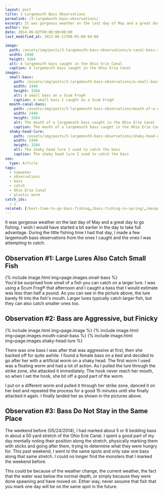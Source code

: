 ```yaml
---
layout: post
title: 3 Largemouth Bass Observations
permalink: /3-largemouth-bass-observations/
excerpt: It was gorgeous weather on the last day of May and a great day to go fishing. During the little fishing time I had, I made a few observations about the largemouth bass I caught and was attempting to catch.
author: dan
date: 2014-06-02T00:00:00+00:00
last_modified_at: 2023-06-21T08:05:00-04:00

image:
  path: /assets/img/posts/3-largemouth-bass-observations/a-canal-bass-2448x3264.jpg
  width: 2448
  height: 3264
  alt: A largemouth bass caught in the Ohio Erie Canal
  caption: A largemouth bass caught in the Ohio Erie Canal
images:
  small-bass:
    path: /assets/img/posts/3-largemouth-bass-observations/a-small-bass-on-a-scum-frog-2448x3264.jpg
    width: 2448
    height: 3264
    alt: A small bass on a Scum Frog®
    caption: A small bass I caught on a Scum Frog®
  mouth-canal-bass:
    path: /assets/img/posts/3-largemouth-bass-observations/mouth-of-a-canal-bass-2448x3264.jpg
    width: 2448
    height: 3264
    alt: The mouth of a largemouth bass caught in the Ohio Erie Canal
    caption: The mouth of a largemouth bass caught in the Ohio Erie Canal
  shaky-head-lure:
    path: /assets/img/posts/3-largemouth-bass-observations/shaky-head-used-on-a-canal-bass-2448x3264.jpg
    width: 2448
    height: 3264
    alt: The shaky head lure I used to catch the bass
    caption: The shaky head lure I used to catch the bass
seo:
  type: Article
tags:
  - topwater
  - observations
  - bass
  - catch
  - Ohio Erie Canal
  - plastic worm
catch_ids:
  - 1
related: [/best-time-to-go-bass-fishing,/bass-fishing-in-spring/,/mosquito-lake-2012/,]
---
```

It was gorgeous weather on the last day of May and a great day to go fishing. I wish I would have started a bit earlier in the day to take full advantage. During the little fishing time I had that day, I made a few largemouth bass observations from the ones I caught and the ones I was attempting to catch.

## Observation #1: Large Lures Also Catch Small Fish

<div class="gallery">
  {% include image.html img=page.images.small-bass %}
</div>
You'd be surprised how small of a fish you can catch on a larger lure. I was using a Scum Frog® that afternoon and I caught a bass that I would estimate was less than half a pound. As you can see in the picture above, the lure barely fit into the fish's mouth. Larger lures typically catch larger fish, but they can also catch smaller ones too.

## Observation #2: Bass are Aggressive, but Finicky

<div class="gallery">
  {% include image.html img=page.image %}
  {% include image.html img=page.images.mouth-canal-bass %}
  {% include image.html img=page.images.shaky-head-lure %}
</div>

There was one bass I was after that was aggressive at first, then she backed off for quite awhile. I found a female bass on a bed and decided to go after her with a artificial worm on a shaky head. The first worm I used was a floating worm and had a lot of action. As I pulled the lure through the strike zone, she attacked it immediately. The hook never reach her mouth, so when I set the hook, she bit off a good part of the worm.

I put on a different worm and pulled it through her strike zone, danced it on her bed and repeated the process for a good 15 minutes until she finally attacked it again. I finally landed her as shown in the pictures above.

## Observation #3: Bass Do Not Stay in the Same Place

The weekend before (05/24/2014), I had marked about 5 or 6 bedding bass in about a 50 yard stretch of the Ohio Erie Canal. I spent a good part of my day mentally noting their position along the stretch, physically marking them with sticks and going after them, trying to determine what they were hungry for. This past weekend, I went to the same spots and only saw one bass along that same stretch. I could no longer find the monsters that I marked the weekend before.

This could be because of the weather change, the current weather, the fact that the water was below the normal depth, or simply because they were done spawning and have moved on. Either way, never assume that fish that you mark one day will be on the same spot in the future.
